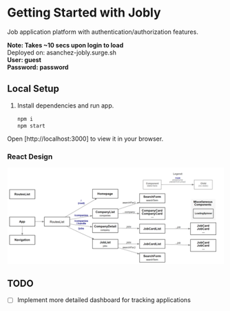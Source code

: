 # Getting Started with Jobly
Job application platform with authentication/authorization features.

**Note: Takes ~10 secs upon login to load**  
Deployed on: asanchez-jobly.surge.sh  
**User: guest  
Password: password**  

## Local Setup

1. Install dependencies and run app.

    ```
    npm i
    npm start
    ```

Open [http://localhost:3000] to view it in your browser.


### React Design
![Alt text](/public/react-design.png)

## TODO
- [ ] Implement more detailed dashboard for tracking applications